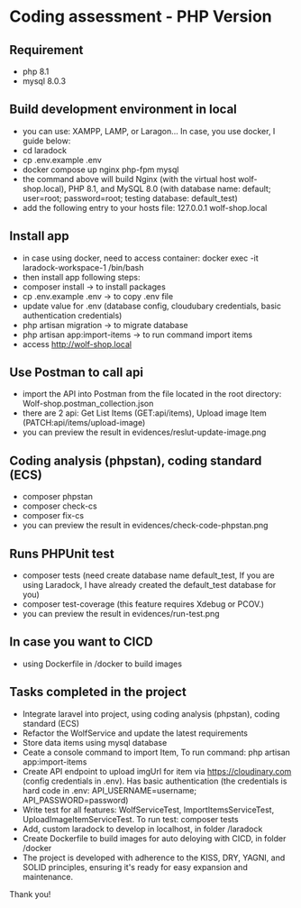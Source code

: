 # Coding assessment - PHP Version

## Requirement

- php 8.1
- mysql 8.0.3

## Build development environment in local

- you can use: XAMPP, LAMP, or Laragon... In case, you use docker, I guide below:
- cd laradock
- cp .env.example .env
- docker compose up nginx php-fpm mysql
- the command above will build Nginx (with the virtual host wolf-shop.local), PHP 8.1, and MySQL 8.0 (with database name: default; user=root; password=root; testing database: default_test)
- add the following entry to your hosts file: 127.0.0.1 wolf-shop.local

## Install app

- in case using docker, need to access container: docker exec -it laradock-workspace-1 /bin/bash
- then install app following steps:
- composer install -> to install packages
- cp .env.example .env -> to copy .env file
- update value for .env (database config, cloudubary credentials, basic authentication credentials)
- php artisan migration -> to migrate database
- php artisan app:import-items -> to run command import items
- access http://wolf-shop.local

## Use Postman to call api

- import the API into Postman from the file located in the root directory: Wolf-shop.postman_collection.json
- there are 2 api: Get List Items (GET:api/items), Upload image Item (PATCH:api/items/upload-image)
- you can preview the result in evidences/reslut-update-image.png

## Coding analysis (phpstan), coding standard (ECS)

- composer phpstan
- composer check-cs
- composer fix-cs
- you can preview the result in evidences/check-code-phpstan.png

## Runs PHPUnit test

- composer tests (need create database name default_test, If you are using Laradock, I have already created the default_test database for you)
- composer test-coverage (this feature requires Xdebug or PCOV.) 
- you can preview the result in evidences/run-test.png

## In case you want to CICD

- using Dockerfile in /docker to build images

## Tasks completed in the project

- Integrate laravel into project, using coding analysis (phpstan), coding standard (ECS)
- Refactor the WolfService and update the latest requirements
- Store data items using mysql database
- Ceate a console command to import Item, To run command: php artisan app:import-items 
- Create API endpoint to upload imgUrl for item via https://cloudinary.com (config credentials in .env). Has basic authentication (the credentials is hard code in .env: API_USERNAME=username; API_PASSWORD=password)
- Write test for all features: WolfServiceTest, ImportItemsServiceTest, UploadImageItemServiceTest. To run test: composer tests
- Add, custom laradock to develop in localhost, in folder /laradock
- Create Dockerfile to build images for auto deloying with CICD, in folder /docker
- The project is developed with adherence to the KISS, DRY, YAGNI, and SOLID principles, ensuring it's ready for easy expansion and maintenance.

Thank you!